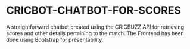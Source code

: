 # CRICBOT-CHATBOT-FOR-SCORES

A straightforward chatbot created using the CRICBUZZ API for retrieving scores and other details pertaining to the match. The Frontend has been done using Bootstrap for presentability.
